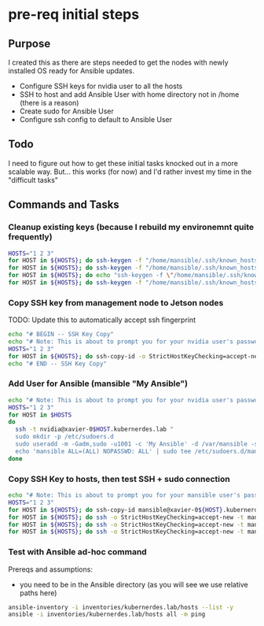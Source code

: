 # pre-req initial steps

## Purpose
I created this as there are steps needed to get the nodes with newly installed OS ready for Ansible updates.  

* Configure SSH keys for nvidia user to all the hosts
* SSH to host and add Ansible User with home directory not in /home (there is a reason)
* Create sudo for Ansible User
* Configure ssh config to default to Ansible User 

## Todo
I need to figure out how to get these initial tasks knocked out in a more scalable way.  But... this works (for now) and I'd rather invest my time in the "difficult tasks"

## Commands and Tasks
### Cleanup existing keys (because I rebuild my environemnt quite frequently)
```bash
HOSTS="1 2 3"
for HOST in ${HOSTS}; do ssh-keygen -f "/home/mansible/.ssh/known_hosts.kubernerdes.lab" -R "10.10.12.21${HOST}"; done
for HOST in ${HOSTS}; do ssh-keygen -f "/home/mansible/.ssh/known_hosts.kubernerdes.lab" -R "xavier-0${HOST}.kubernerdes.lab"; done
for HOST in ${HOSTS}; do echo "ssh-keygen -f \"/home/mansible/.ssh/known_hosts.kubernerdes.lab\" -R \"xavier-0${HOST}\" "; done
for HOST in ${HOSTS}; do ssh-keygen -f "/home/mansible/.ssh/known_hosts.kubernerdes.lab" -R "xavier-0${HOST}"; done
```

### Copy SSH key from management node to Jetson nodes
TODO: Update this to automatically accept ssh fingerprint
```bash
echo "# BEGIN -- SSH Key Copy"
echo "# Note: This is about to prompt you for your nvidia user's password."
HOSTS="1 2 3"
for HOST in ${HOSTS}; do ssh-copy-id -o StrictHostKeyChecking=accept-new nvidia@xavier-0${HOST}.kubernerdes.lab; done
echo "# END -- SSH Key Copy"
```

### Add User for Ansible (mansible "My Ansible")
```bash
echo "# Note: This is about to prompt you for your nvidia user's password."
HOSTS="1 2 3"
for HOST in $HOSTS
do
  ssh -t nvidia@xavier-0$HOST.kubernerdes.lab "
  sudo mkdir -p /etc/sudoers.d
  sudo useradd -m -Gadm,sudo -u1001 -c 'My Ansible' -d /var/mansible -s /bin/bash -p '\$y\$j9T\$Ug0Hazie0m6D4TXqkk0Uh0\$fEB2zDsPbm6FIl3tvT9KoXXQBUVkOj3LhP4/pjjbty9' mansible
  echo 'mansible ALL=(ALL) NOPASSWD: ALL' | sudo tee /etc/sudoers.d/mansible-nopasswd-all"
done
```

### Copy SSH Key to hosts, then test SSH + sudo connection
```bash
echo "# Note: This is about to prompt you for your mansible user's password."
HOSTS="1 2 3"
for HOST in ${HOSTS}; do ssh-copy-id mansible@xavier-0${HOST}.kubernerdes.lab; done
for HOST in ${HOSTS}; do ssh -o StrictHostKeyChecking=accept-new -t mansible@xavier-0${HOST}.kubernerdes.lab "sudo uptime"; done
for HOST in ${HOSTS}; do ssh -o StrictHostKeyChecking=accept-new -t mansible@xavier-0${HOST} "sudo uptime"; done
for HOST in ${HOSTS}; do ssh -o StrictHostKeyChecking=accept-new -t mansible@10.10.12.21${HOST} "sudo uptime"; done
```

### Test with Ansible ad-hoc command
Prereqs and assumptions:
* you need to be in the Ansible directory (as you will see we use relative paths here)
```bash
ansible-inventory -i inventories/kubernerdes.lab/hosts --list -y
ansible -i inventories/kubernerdes.lab/hosts all -m ping
```
